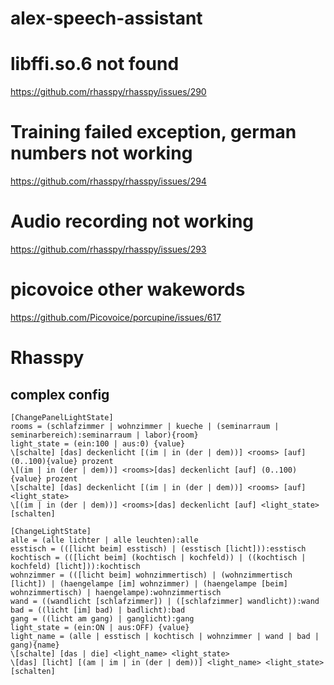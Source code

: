 # alex-speech-assistant

# libffi.so.6 not found
https://github.com/rhasspy/rhasspy/issues/290

# Training failed exception, german numbers not working
https://github.com/rhasspy/rhasspy/issues/294

# Audio recording not working
https://github.com/rhasspy/rhasspy/issues/293

# picovoice other wakewords
https://github.com/Picovoice/porcupine/issues/617

# Rhasspy

## complex config
```
[ChangePanelLightState]
rooms = (schlafzimmer | wohnzimmer | kueche | (seminarraum | seminarbereich):seminarraum | labor){room}
light_state = (ein:100 | aus:0) {value}
\[schalte] [das] deckenlicht [(im | in (der | dem))] <rooms> [auf] (0..100){value} prozent
\[(im | in (der | dem))] <rooms>[das] deckenlicht [auf] (0..100){value} prozent
\[schalte] [das] deckenlicht [(im | in (der | dem))] <rooms> [auf] <light_state>
\[(im | in (der | dem))] <rooms>[das] deckenlicht [auf] <light_state> [schalten]

[ChangeLightState]
alle = (alle lichter | alle leuchten):alle
esstisch = (([licht beim] esstisch) | (esstisch [licht])):esstisch
kochtisch = (([licht beim] (kochtisch | kochfeld)) | ((kochtisch | kochfeld) [licht])):kochtisch
wohnzimmer = (([licht beim] wohnzimmertisch) | (wohnzimmertisch [licht]) | (haengelampe [im] wohnzimmer) | (haengelampe [beim] wohnzimmertisch) | haengelampe):wohnzimmertisch
wand = ((wandlicht [schlafzimmer]) | ([schlafzimmer] wandlicht)):wand
bad = ((licht [im] bad) | badlicht):bad
gang = ((licht am gang) | ganglicht):gang
light_state = (ein:ON | aus:OFF) {value}
light_name = (alle | esstisch | kochtisch | wohnzimmer | wand | bad | gang){name}
\[schalte] [das | die] <light_name> <light_state>
\[das] [licht] [(am | im | in (der | dem))] <light_name> <light_state>[schalten]
```
